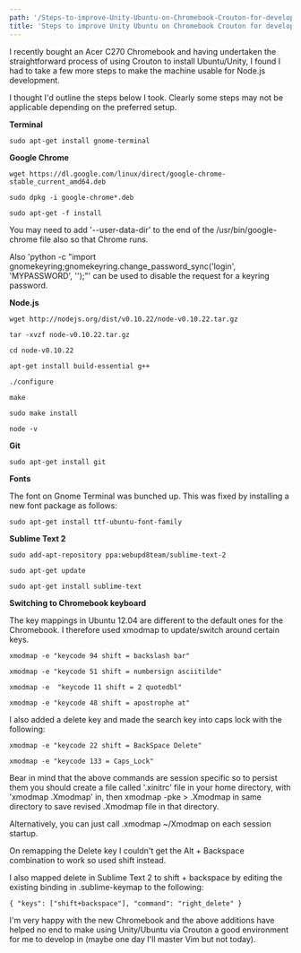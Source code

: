 ```yaml
---
path: '/Steps-to-improve-Unity-Ubuntu-on-Chromebook-Crouton-for-developer-purposes'
title: 'Steps to improve Unity Ubuntu on Chromebook Crouton for developer purposes'
---
```


I recently bought an Acer C270 Chromebook and having undertaken the straightforward process of using Crouton to install Ubuntu/Unity, I found I had to take a few more steps to make the machine usable for Node.js development.

I thought I'd outline the steps below I took. Clearly some steps may not be applicable depending on the preferred setup.

**Terminal**

    sudo apt-get install gnome-terminal

**Google Chrome**

    wget https://dl.google.com/linux/direct/google-chrome-  stable_current_amd64.deb

    sudo dpkg -i google-chrome*.deb

    sudo apt-get -f install

You may need to add '--user-data-dir' to the end of the /usr/bin/google-chrome file also so that Chrome runs.

Also 'python -c "import gnomekeyring;gnomekeyring.change_password_sync('login', 'MYPASSWORD', '');"' can be used to disable the request for a keyring password.

**Node.js**

    wget http://nodejs.org/dist/v0.10.22/node-v0.10.22.tar.gz

    tar -xvzf node-v0.10.22.tar.gz

    cd node-v0.10.22

    apt-get install build-essential g++

    ./configure

    make

    sudo make install

    node -v

**Git**

    sudo apt-get install git

**Fonts**

The font on Gnome Terminal was bunched up. This was fixed by installing a new font package as follows:

    sudo apt-get install ttf-ubuntu-font-family

**Sublime Text 2**

    sudo add-apt-repository ppa:webupd8team/sublime-text-2

    sudo apt-get update

    sudo apt-get install sublime-text

**Switching to Chromebook keyboard**

The key mappings in Ubuntu 12.04 are different to the default ones for the Chromebook. I therefore used xmodmap to update/switch around certain keys.

    xmodmap -e "keycode 94 shift = backslash bar"

    xmodmap -e "keycode 51 shift = numbersign asciitilde"

    xmodmap -e  "keycode 11 shift = 2 quotedbl"

    xmodmap -e "keycode 48 shift = apostrophe at"

I also added a delete key and made the search key into caps lock with the following:

    xmodmap -e "keycode 22 shift = BackSpace Delete"

    xmodmap -e "keycode 133 = Caps_Lock"

Bear in mind that the above commands are session specific so to persist them you should create a file called '.xinitrc' file in your home directory, with 'xmodmap .Xmodmap' in, then xmodmap -pke > .Xmodmap in same directory to save revised .Xmodmap file in that directory.

Alternatively, you can just call .xmodmap ~/Xmodmap on each session startup.

On remapping the Delete key I couldn't get the Alt + Backspace combination to work so used shift instead.

I also mapped delete in Sublime Text 2 to shift + backspace by editing the existing binding in .sublime-keymap to the following:

    { "keys": ["shift+backspace"], "command": "right_delete" }

I'm very happy with the new Chromebook and the above additions have helped no end to make using Unity/Ubuntu via Crouton a good environment for me to develop in (maybe one day I'll master Vim but not today).
